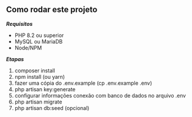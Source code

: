 ## Como rodar este projeto

**_Requisitos_**

-   PHP 8.2 ou superior
-   MySQL ou MariaDB
-   Node/NPM

**_Etapas_**

1. composer install
2. npm install (ou yarn)
3. fazer uma cópia do .env.example (cp .env.example .env)
4. php artisan key:generate
5. configurar informações conexão com banco de dados no arquivo .env
6. php artisan migrate
7. php artisan db:seed (opcional)
